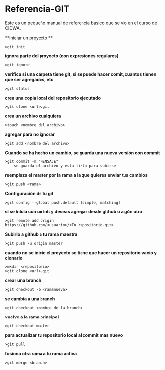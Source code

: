 # Referencia-GIT
Este es un pequeño manual de referencia básico que se vio en el curso de CIDWA.

**iniciar un proyecto **

	>git init
	
**ignora parte del proyecto (con expresiones regulares)**

	>git ignore
	
**verifica si una carpeta tiene git, si se puede hacer comit, cuantos tienen que ser agregados, etc**

	>git status

**crea una copia local del repositorio ejecutado**

	>git clone <url>.git

**crea un archivo cualquiera**

	>touch <nombre del archivo>
 
**agregar para no ignorar**

	>git add <nombre del archivo>
	
**Cuando se ha hecho un cambio, se guarda una nueva versión con commit**

	>git commit -m "MENSAJE"
		se guarda el archivo y esta listo para subirse

**reemplaza el master por la rama a la que quieres enviar tus cambios**

	>git push <rama>

**Configuración  de tu git**	

	>git config --global push.default [simple, matching]
	

**si se inicia con un init y deseas agregar desde github o algún otro**

	>git remote add origin https://github.com/<usuario>/<Tu_repositorio.git>
	

**Subirlo a github a tu rama maestra**

	>git push -u origin master

**cuando no se inicie el proyecto se tiene que hacer un repositorio vacío y clonarlo**

	>mkdir <repositorio>
	>git clone <url>.git

**crear una branch** 

	>git checkout -b <ramanueva>

**se cambia a una branch**

	>git checkout <nombre de la branch>

**vuelve a la rama principal**

	>git checkout master


**para actualizar tu repositorio local al commit mas nuevo**

	>git pull 

**fusiona otra rama a tu rama activa** 

	>git merge <branch>
